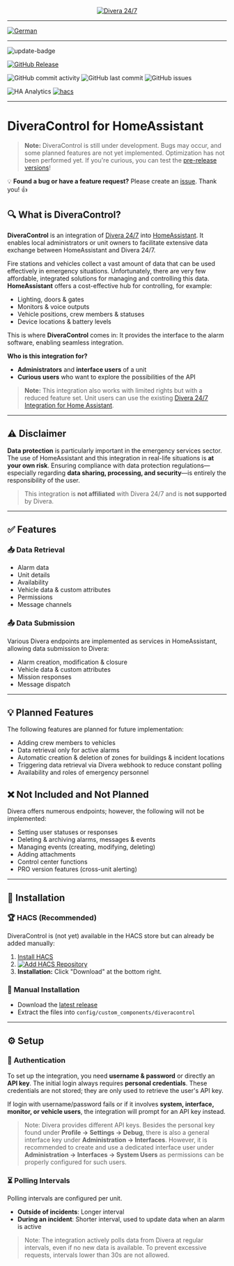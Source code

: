 <p align="center">
  <a href="https://www.divera247.com">
    <img src="https://www.divera247.com/downloads/grafik/divera247_logo_800.png" alt="Divera 24/7">
  </a>
</p>

---

[![German](https://img.shields.io/badge/🇩🇪%20-German-red)](README.md)

---

![update-badge](https://img.shields.io/github/last-commit/moehrem/diveracontrol?label=last%20update)

[![GitHub Release](https://img.shields.io/github/v/release/moehrem/DiveraControl?sort=semver)](https://github.com/moehrem/DiveraControl/releases)
<!-- [![GitHub Release Date](https://img.shields.io/github/release-date/moehrem/DiveraControl)](https://github.com/moehrem/DiveraControl/releases) -->
<!-- ![GitHub Downloads (all assets, latest release)](https://img.shields.io/github/downloads/moehrem/DiveraControl/latest/total?label=Downloads%20latest%20Release)
![GitHub Workflow Status](https://img.shields.io/github/actions/workflow/status/moehrem/DiveraControl/ci_pipeline.yml?branch=main) -->

![GitHub commit activity](https://img.shields.io/github/commit-activity/m/moehrem/DiveraControl)
![GitHub last commit](https://img.shields.io/github/last-commit/moehrem/DiveraControl)
![GitHub issues](https://img.shields.io/github/issues/moehrem/DiveraControl)

![HA Analytics](https://img.shields.io/badge/dynamic/json?url=https%3A%2F%2Fanalytics.home-assistant.io%2Fcustom_integrations.json&query=%24.diveracontrol.total&label=Active%20Installations)
[![hacs](https://img.shields.io/badge/HACS-Integration-blue.svg)](https://github.com/hacs/integration)

---

# DiveraControl for HomeAssistant

> **Note:** DiveraControl is still under development. Bugs may occur, and some planned features are not yet implemented. Optimization has not been performed yet. If you're curious, you can test the [pre-release versions](https://github.com/moehrem/DiveraControl/releases)!

💡 **Found a bug or have a feature request?** Please create an [issue](https://github.com/moehrem/DiveraControl/issues). Thank you! 👍

## 🔍 What is DiveraControl?

**DiveraControl** is an integration of [Divera 24/7](https://www.divera247.com) into [HomeAssistant](https://www.home-assistant.io/). It enables local administrators or unit owners to facilitate extensive data exchange between HomeAssistant and Divera 24/7.

Fire stations and vehicles collect a vast amount of data that can be used effectively in emergency situations. Unfortunately, there are very few affordable, integrated solutions for managing and controlling this data. **HomeAssistant** offers a cost-effective hub for controlling, for example:
- Lighting, doors & gates
- Monitors & voice outputs
- Vehicle positions, crew members & statuses
- Device locations & battery levels

This is where **DiveraControl** comes in: It provides the interface to the alarm software, enabling seamless integration.

**Who is this integration for?**
- **Administrators** and **interface users** of a unit
- **Curious users** who want to explore the possibilities of the API

> **Note:** This integration also works with limited rights but with a reduced feature set. Unit users can use the existing [Divera 24/7 Integration for Home Assistant](https://github.com/fwmarcel/home-assistant-divera).

---

## ⚠️ Disclaimer

**Data protection** is particularly important in the emergency services sector. The use of HomeAssistant and this integration in real-life situations is **at your own risk**. Ensuring compliance with data protection regulations—especially regarding **data sharing, processing, and security**—is entirely the responsibility of the user.

> This integration is **not affiliated** with Divera 24/7 and is **not supported** by Divera.

---

## ✅ Features

### 📥 **Data Retrieval**
- Alarm data
- Unit details
- Availability
- Vehicle data & custom attributes
- Permissions
- Message channels

### 📤 **Data Submission**
Various Divera endpoints are implemented as services in HomeAssistant, allowing data submission to Divera:
- Alarm creation, modification & closure
- Vehicle data & custom attributes
- Mission responses
- Message dispatch

---

## 💡 Planned Features
The following features are planned for future implementation:
- Adding crew members to vehicles
- Data retrieval only for active alarms
- Automatic creation & deletion of zones for buildings & incident locations
- Triggering data retrieval via Divera webhook to reduce constant polling
- Availability and roles of emergency personnel

## ❌ Not Included and Not Planned
Divera offers numerous endpoints; however, the following will not be implemented:
- Setting user statuses or responses
- Deleting & archiving alarms, messages & events
- Managing events (creating, modifying, deleting)
- Adding attachments
- Control center functions
- PRO version features (cross-unit alerting)

---

## 📂 Installation

### 🏆 **HACS (Recommended)**
DiveraControl is (not yet) available in the HACS store but can already be added manually:

1. [Install HACS](https://www.hacs.xyz/docs/use/)
2. [![Add HACS Repository](https://my.home-assistant.io/badges/hacs_repository.svg)](https://my.home-assistant.io/redirect/hacs_repository/?owner=moehrem&repository=diveracontrol&category=Integration)
3. **Installation:** Click "Download" at the bottom right.

### 🔧 **Manual Installation**
- Download the [latest release](https://github.com/moehrem/DiveraControl/releases/latest)
- Extract the files into `config/custom_components/diveracontrol`

---

## ⚙️ Setup

### 🔑 **Authentication**
To set up the integration, you need **username & password** or directly an **API key**. The initial login always requires **personal credentials**. These credentials are not stored; they are only used to retrieve the user's API key.

If login with username/password fails or if it involves **system, interface, monitor, or vehicle users**, the integration will prompt for an API key instead.

> Note: Divera provides different API keys. Besides the personal key found under **Profile -> Settings -> Debug**, there is also a general interface key under **Administration -> Interfaces**. However, it is recommended to create and use a dedicated interface user under **Administration -> Interfaces -> System Users** as permissions can be properly configured for such users.

### ⏳ **Polling Intervals**
Polling intervals are configured per unit.
- **Outside of incidents**: Longer interval
- **During an incident**: Shorter interval, used to update data when an alarm is active

> Note: The integration actively polls data from Divera at regular intervals, even if no new data is available. To prevent excessive requests, intervals lower than 30s are not allowed.

